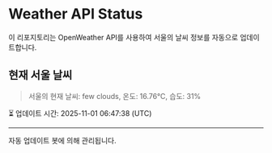 
# Weather API Status

이 리포지토리는 OpenWeather API를 사용하여 서울의 날씨 정보를 자동으로 업데이트합니다.

## 현재 서울 날씨
> 서울의 현재 날씨: few clouds, 온도: 16.76°C, 습도: 31%

⏳ 업데이트 시간: 2025-11-01 06:47:38 (UTC)

---
자동 업데이트 봇에 의해 관리됩니다.
